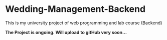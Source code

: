 # Wedding-Management-Backend
This is my university project of web programming and lab course (Backend)

**The Project is ongoing. Will upload to gitHub very soon...**
